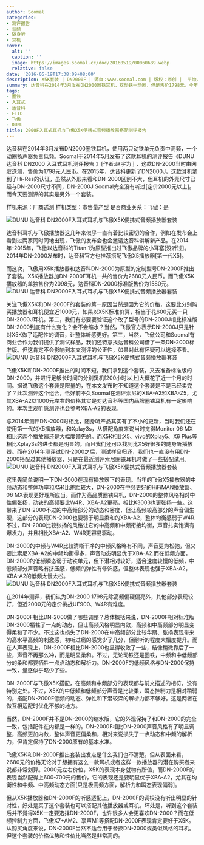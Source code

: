 ```yaml
---
author: Soomal
categories:
- 测评报告
- 音频
- 随身听
- 耳机
cover:
  alt: ''
  caption: ''
  image: https://images.soomal.cc/doc/20160519/00060689.webp
  relative: false
date: '2016-05-19T17:38:09+08:00'
description: X5K套装 | DN2000F | 源自：www.soomal.com | 版权：原创 |  平均/总评分：09.47/161
summary: 达音科在2014年3月发布DN2000圈铁耳机，双动铁一动圈，但是售价1798元。今年，飞傲用X5K播放器和达音科DN-2000为原型的定制型号DN-2000F推出了套装，声音风格有所调整，售价只要2680元，比两者分别购买便宜1000元左右。
tags:
- 圈铁
- 入耳式
- 达音科
- FIIO
- 飞傲
- DUNU
title: 2000F入耳式耳机与飞傲X5K便携式音频播放器搭配测评报告
---
```


达音科在2014年3月发布DN2000圈铁耳机，使用两只动铁单元负责中高频，一个动圈扬声器负责低频。Soomal于2014年5月发布了这款耳机的测评报告《DUNU 达音科 DN2000 入耳式耳机测评报告 》[作者:赵宇为 ]
，这款DN-2000当时由网友送测，售价为1798元人民币。在2015年，达音科更新了DN2000J，这款耳机拿到了Hi-Res的认证，虽然从外形来看和DN-2000区别不大，但耳机的外壳尺寸已经与DN-2000尺寸不同，DN-2000J Soomal完全没有听过[定价2000元以上]。而今天要测评的其实是另外一个套装。

样机来源：厂商送测
样机类型：市售量产型
是否商业关系：飞傲：是

![DUNU 达音科 DN2000F入耳式耳机与飞傲X5K便携式音频播放器套装](https://images.soomal.cc/doc/20160519/00060684.webp)




达音科耳机与飞傲播放器这几年来似乎一直有着比较密切的合作，例如在发布会上看到过两家同时同地出现，飞傲的发布会也会邀请达音科讲解新产品。在2014年-2015年，飞傲以达音科的Titan 1为原型推出过飞傲品牌的小耳塞[没听过]。2014年DN-2000发布时，达音科官方也推荐搭配飞傲X5播放器[第一代X5]。

而这次，飞傲用X5K播放器和达音科DN-2000为原型的定制型号DN-2000F推出了套装。X5K播放器加DN-2000F耳机一共的售价为2680元人民币。而飞傲X5K播放器的单独售价为2098元，达音科DN-2000标准版售价为1580元。
![DUNU 达音科 DN2000F入耳式耳机与飞傲X5K便携式音频播放器套装](https://images.soomal.cc/doc/20160519/00060685.webp)




关注飞傲X5K和DN-2000F的套装的第一原因当然是因为它的价格，这要比分别购买播放器和耳机便宜近1000元，如果以X5K标准价算，相当于花600元买一只DN-2000J耳机。第二，我们有必要要验证这个改了型号的DN-2000J相比标准版DN-2000到底有什么变化？会不会缩水？当然，飞傲官方表示DN-2000J只是针对X5K做了适配性的调音，让整体听感更好。第三，当然，飞傲公司和Soomal有商业合作为我们提供了测试样品，我们还特意找达音科公司借了一条DN-2000标准版。但这肯定不会影响到本文测评的公正性，如果对此有怀疑可以选择不看。
![DUNU 达音科 DN2000F入耳式耳机与飞傲X5K便携式音频播放器套装](https://images.soomal.cc/doc/20160519/00060686.webp)




飞傲X5K和DN-2000F推出的时间不短，我们拿到这个套装，又去准备标准版的DN-2000，并进行足够长时间的分别煲机[200小时以上]大概花了近一个月的时间。据说飞傲这个套装是限量的，在本文发布时不知道这个套装是不是已经卖完了？此次测评这个组合，恰好前不久Soomal在测评索尼的XBA-A2和XBA-Z5，尤其XBA-A2以1000元左右的价格其实是对达音科等国内品牌圈铁耳机有一定影响的。本次主观听感测评也会参考XBA-A2的表现。

与2014年测评DN-2000时相比，随身听产品其实有了不小的更新，当时我们还在使用第一代的X5播放器，和Xplay3s，从搭配角度来说当时觉得Monitor 06 MX相比这两个播放器还是大幅度领先的。而X5K相比X5、vivo的Xplay5、X6 Plus等相比Xplay3s的进步都是明显的。而且我们还可以找到比X5好很多的随身听播放器。而在2014年测评过DN-2000之后，测试样品归还，我们也一直没有用DN-2000搭配过其他播放器，只是在最近测评索尼圈铁耳机时做了一些搭配试用。
![DUNU 达音科 DN2000F入耳式耳机与飞傲X5K便携式音频播放器套装](https://images.soomal.cc/doc/20160519/00060687.webp)




这里先简单说明一下DN-2000在现有播放器下的表现。当年的飞傲X5播放器的中频动态和整体功率和X5K比差距较大，DN-2000在中频更好的HiFiMAN播放器、06 MX表现更好理所应当。而作为高品质圈铁耳机，DN-2000的整体风格相对中性偏张扬，动铁的高频要比W4R、XBA-A2更亮，相比K3003也更张扬一些。这带来了DN-2000不过的中高频部分的动态和密度，但让高频较高部分的声音偏生硬，这部分的表现DN-2000也要弱于明显柔和的XBA-A2，整体均衡感弱于W4R.不过，DN-2000比较张扬的风格让它的中高频和中频衔接均衡，声音扎实饱满有爆发力，并且相比XBA-A2、W4R更容易驱动。

DN-2000的中频与W4R比较清晰干净的中频风格略有不同，声音更为松弛，但又要比索尼XBA-A2的中频均衡得多，声音动态明显优于XBA-A2.而在低频方面，DN-2000的低频瞬态弱于动铁单元，但下潜相对较好，适合速度较慢的低频，中低频部分声音略有挤压感，低频的弹性有修饰感，但整体表现也强于XBA-A2，XBA-A2的低频太慢太松。
![DUNU 达音科 DN2000F入耳式耳机与飞傲X5K便携式音频播放器套装](https://images.soomal.cc/doc/20160519/00060688.webp)




在2014年测评，我们认为DN-2000 1798元除高频偏硬偏亮外，其他部分表现较好，但近2000元的定价挑战UE900、W4R有难度。

DN-2000F相比DN-2000做了哪些调整？总体概括来说，DN-2000F相对标准版DN-2000牺牲了一点的动态，但让高频风格明显内敛，高频和中高频部分明显变得柔和了不少。不过这也损失了DN-2000在中高频部分比较华丽、张扬表现带来的高水平高频的刺激感，初听过瘾的感觉少了几分，但耐听的程度大幅度提升。而在人声表现上，DN-2000F相比DN-2000也显得收敛了一些，结像稍微靠后了一些，声音不再那么冲，而是明显柔和。不过，无论动铁还是圈铁，中频和中低频部分的柔和都要牺牲一点点动态和解析力。DN-2000F的低频风格与DN-2000保持一致，量感似乎略少了些。

DN-2000F与飞傲X5K搭配，在高频和中频部分的表现都与前文描述的相符，没有特别之处。不过，X5K的中低频和低频部分声音是比较柔，瞬态控制力是相对稍弱的，搭配DN-2000F低频的动态、弹性和下潜较深的解析力都不够好。这是两者在做互相适配时优化不够的地方。

当然，DN-2000F并不是DN-2000的缩水版，它的外观保持了和DN-2000的完全一致，包括配件在内都是一样的。DN-2000F相比DN-2000声音风格有了明显调整，高频更加内敛，整体声音更偏柔和，相对来说损失了一点动态和中频的解析力，但肯定保持了DN-2000原有的基本水准。

飞傲X5K和DN-2000F推出套装出发点是什么我们也不清楚。但从表面来看，2680元的价格无论对于想拥有这么一款耳机或者这样一款播放器的潜在购买者来说都非常划算。2000元左右价位，X5K的表现本身就物有所值，而DN-2000F的表现当然配得上600-700元的售价，它的表现还是要明显优于XBA-A2，尤其在均衡性和中频、中高频动态方面[只是极高频方面，解析力和瞬态表现偏弱]。

但从X5K播放器和DN-2000F的听感适配上，DN-2000F的调校没有听出明显的针对性，好处是买了这个套装也可以搭配其他播放器或耳机。坏处是，听到这个套装后并不觉得X5K一定要选择DN-2000F，也许很多人会更喜欢DN-2000？而在低频控制力方面，飞傲X7+AM2、享声M1等搭配DN-2000F表现肯定要好于X5K。从购买角度来说，DN-2000F当然不适合用于替换DN-2000或类似风格的耳机。但这个套装的价格优势和性价比当然是非常高的。